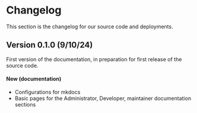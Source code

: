 # Changelog

This section is the changelog for our source code and deployments.

## Version 0.1.0 (9/10/24)

First version of the documentation, in preparation for first release of the source code.

#### New (documentation)

-   Configurations for mkdocs
-   Basic pages for the Administrator, Developer, maintainer documentation sections
